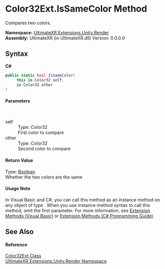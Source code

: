 # Color32Ext.IsSameColor Method 
 

Compares two colors.

**Namespace:**&nbsp;<a href="N_UltimateXR_Extensions_Unity_Render">UltimateXR.Extensions.Unity.Render</a><br />**Assembly:**&nbsp;UltimateXR (in UltimateXR.dll) Version: 0.0.0.0

## Syntax

**C#**<br />
``` C#
public static bool IsSameColor(
	 this in Color32 self,
	 in Color32 other
)
```


#### Parameters
&nbsp;<dl><dt>self</dt><dd>Type: Color32<br />First color to compare</dd><dt>other</dt><dd>Type: Color32<br />Second color to compare</dd></dl>

#### Return Value
Type: <a href="https://docs.microsoft.com/dotnet/api/system.boolean" target="_blank" rel="noopener noreferrer">Boolean</a><br />Whether the two colors are the same

#### Usage Note
In Visual Basic and C#, you can call this method as an instance method on any object of type . When you use instance method syntax to call this method, omit the first parameter. For more information, see <a href="https://docs.microsoft.com/dotnet/visual-basic/programming-guide/language-features/procedures/extension-methods" target="_blank" rel="noopener noreferrer">Extension Methods (Visual Basic)</a> or <a href="https://docs.microsoft.com/dotnet/csharp/programming-guide/classes-and-structs/extension-methods" target="_blank" rel="noopener noreferrer">Extension Methods (C# Programming Guide)</a>.

## See Also


#### Reference
<a href="T_UltimateXR_Extensions_Unity_Render_Color32Ext">Color32Ext Class</a><br /><a href="N_UltimateXR_Extensions_Unity_Render">UltimateXR.Extensions.Unity.Render Namespace</a><br />